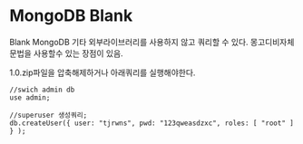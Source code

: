 # MongoDB Blank

Blank MongoDB
기타 외부라이브러리를 사용하지 않고 쿼리할 수 있다.
몽고디비자체 문법을 사용할수 있는 장점이 있음.

1.0.zip파일을 압축해제하거나 아래쿼리를 실행해야한다.
```
//swich admin db
use admin;

//superuser 생성쿼리;
db.createUser({ user: "tjrwns", pwd: "123qweasdzxc", roles: [ "root" ] } );
```